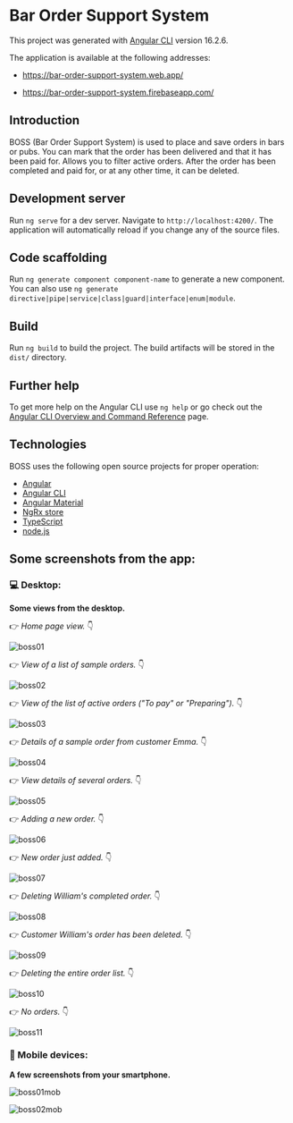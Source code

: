 # Bar Order Support System

This project was generated with [Angular CLI](https://github.com/angular/angular-cli) version 16.2.6.

The application is available at the following addresses:

* https://bar-order-support-system.web.app/

* https://bar-order-support-system.firebaseapp.com/

## Introduction

BOSS (Bar Order Support System) is used to place and save orders in bars or pubs. You can mark that the order has been delivered and that it has been paid for. Allows you to filter active orders. After the order has been completed and paid for, or at any other time, it can be deleted. 

## Development server

Run `ng serve` for a dev server. Navigate to `http://localhost:4200/`. The application will automatically reload if you change any of the source files.

## Code scaffolding

Run `ng generate component component-name` to generate a new component. You can also use `ng generate directive|pipe|service|class|guard|interface|enum|module`.

## Build

Run `ng build` to build the project. The build artifacts will be stored in the `dist/` directory.

## Further help

To get more help on the Angular CLI use `ng help` or go check out the [Angular CLI Overview and Command Reference](https://angular.io/cli) page.

## Technologies
BOSS uses the following open source projects for proper operation:
* [Angular](https://github.com/angular/angular)
* [Angular CLI](https://github.com/angular/angular-cli)
* [Angular Material](https://material.angular.io)
* [NgRx store](https://ngrx.io/guide/store)
* [TypeScript](https://github.com/microsoft/TypeScript)
* [node.js](https://nodejs.org/en/)

## Some screenshots from the app:
### :computer: Desktop:
**Some views from the desktop.** 

:point_right: *Home page view.* :point_down:

![boss01](https://github.com/anmk/boss-ngrx-angular-material/assets/5839775/a011e3a8-914e-488e-b291-32c3deaa9e7b)

:point_right: *View of a list of sample orders.* :point_down:

![boss02](https://github.com/anmk/boss-ngrx-angular-material/assets/5839775/6e7d1598-0317-4aac-8066-ddfc5e4ce3d4)

:point_right: *View of the list of active orders ("To pay" or "Preparing").* :point_down:

![boss03](https://github.com/anmk/boss-ngrx-angular-material/assets/5839775/de444f24-d563-4881-9629-2be2b7bf7dd4)

:point_right: *Details of a sample order from customer Emma.* :point_down:

![boss04](https://github.com/anmk/boss-ngrx-angular-material/assets/5839775/26ec9f86-02bb-44cd-90b4-fb344e40c0fd)

:point_right: *View details of several orders.* :point_down:

![boss05](https://github.com/anmk/boss-ngrx-angular-material/assets/5839775/e30a246b-6132-4d5c-ada1-93df7254b7e9)

:point_right: *Adding a new order.* :point_down:

![boss06](https://github.com/anmk/boss-ngrx-angular-material/assets/5839775/d330b4d0-7f73-4f77-8364-692492d230b6)

:point_right: *New order just added.* :point_down:

![boss07](https://github.com/anmk/boss-ngrx-angular-material/assets/5839775/f2879ede-6c15-4b98-9176-b43e1cc47232)

:point_right: *Deleting William's completed  order.* :point_down:

![boss08](https://github.com/anmk/boss-ngrx-angular-material/assets/5839775/05aa0eb8-749c-4f89-ad09-835a5f542b53)

:point_right: *Customer William's order has been deleted.* :point_down:

![boss09](https://github.com/anmk/boss-ngrx-angular-material/assets/5839775/d7ed5ec6-b847-4689-bc7a-f1ac0ae42149)

:point_right: *Deleting the entire order list.* :point_down:

![boss10](https://github.com/anmk/boss-ngrx-angular-material/assets/5839775/a674d0d3-136d-4ed4-abdf-3e61aa5d31da)

:point_right: *No orders.* :point_down:

![boss11](https://github.com/anmk/boss-ngrx-angular-material/assets/5839775/4a49757a-8827-4bf5-8e08-7b8ce3b1e5b7)

### :iphone: Mobile devices:
**A few screenshots from your smartphone.**

![boss01mob](https://github.com/anmk/boss-ngrx-angular-material/assets/5839775/67d214c7-1bad-424e-98a0-73ea097b9ed0)

![boss02mob](https://github.com/anmk/boss-ngrx-angular-material/assets/5839775/5a5348a3-5ed9-4ebb-8d17-1cb34d89edfd)
